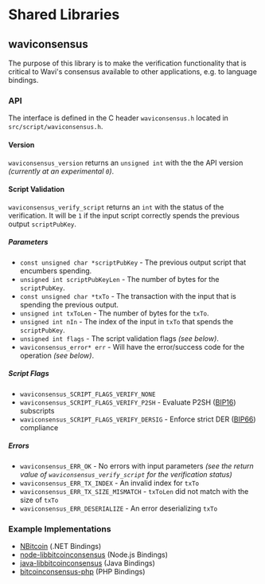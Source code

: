 Shared Libraries
================

## waviconsensus

The purpose of this library is to make the verification functionality that is critical to Wavi's consensus available to other applications, e.g. to language bindings.

### API

The interface is defined in the C header `waviconsensus.h` located in  `src/script/waviconsensus.h`.

#### Version

`waviconsensus_version` returns an `unsigned int` with the the API version *(currently at an experimental `0`)*.

#### Script Validation

`waviconsensus_verify_script` returns an `int` with the status of the verification. It will be `1` if the input script correctly spends the previous output `scriptPubKey`.

##### Parameters
- `const unsigned char *scriptPubKey` - The previous output script that encumbers spending.
- `unsigned int scriptPubKeyLen` - The number of bytes for the `scriptPubKey`.
- `const unsigned char *txTo` - The transaction with the input that is spending the previous output.
- `unsigned int txToLen` - The number of bytes for the `txTo`.
- `unsigned int nIn` - The index of the input in `txTo` that spends the `scriptPubKey`.
- `unsigned int flags` - The script validation flags *(see below)*.
- `waviconsensus_error* err` - Will have the error/success code for the operation *(see below)*.

##### Script Flags
- `waviconsensus_SCRIPT_FLAGS_VERIFY_NONE`
- `waviconsensus_SCRIPT_FLAGS_VERIFY_P2SH` - Evaluate P2SH ([BIP16](https://github.com/bitcoin/bips/blob/master/bip-0016.mediawiki)) subscripts
- `waviconsensus_SCRIPT_FLAGS_VERIFY_DERSIG` - Enforce strict DER ([BIP66](https://github.com/bitcoin/bips/blob/master/bip-0066.mediawiki)) compliance

##### Errors
- `waviconsensus_ERR_OK` - No errors with input parameters *(see the return value of `waviconsensus_verify_script` for the verification status)*
- `waviconsensus_ERR_TX_INDEX` - An invalid index for `txTo`
- `waviconsensus_ERR_TX_SIZE_MISMATCH` - `txToLen` did not match with the size of `txTo`
- `waviconsensus_ERR_DESERIALIZE` - An error deserializing `txTo`

### Example Implementations
- [NBitcoin](https://github.com/NicolasDorier/NBitcoin/blob/master/NBitcoin/Script.cs#L814) (.NET Bindings)
- [node-libbitcoinconsensus](https://github.com/bitpay/node-libbitcoinconsensus) (Node.js Bindings)
- [java-libbitcoinconsensus](https://github.com/dexX7/java-libbitcoinconsensus) (Java Bindings)
- [bitcoinconsensus-php](https://github.com/Bit-Wasp/bitcoinconsensus-php) (PHP Bindings)
